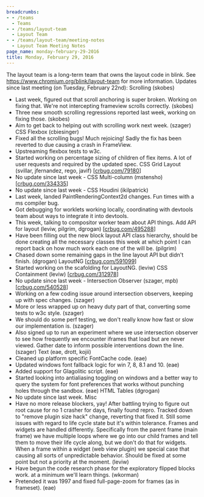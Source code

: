 ```yaml
---
breadcrumbs:
- - /teams
  - Teams
- - /teams/layout-team
  - Layout Team
- - /teams/layout-team/meeting-notes
  - Layout Team Meeting Notes
page_name: monday-february-29-2016
title: Monday, February 29, 2016
---
```


The layout team is a long-term team that owns the layout code in blink.
See <https://www.chromium.org/blink/layout-team> for more information.
Updates since last meeting (on Tuesday, February 22nd):
Scrolling (skobes)
- Last week, figured out that scroll anchoring is super broken. Working
on fixing that. We're not intercepting frameview scrolls correctly.
(skobes)
- Three new smooth scrolling regressions reported last week, working on
fixing those. (skobes)
- Aim to get back to helping out with scrolling work next week.
(szager)
CSS Flexbox (cbiesinger)
- Fixed all the scrolling bugs! Much rejoicing! Sadly the fix has been
reverted to due causing a crash in FrameView.
- Upstreaming flexbox tests to w3c.
- Started working on percentage sizing of children of flex items. A lot
of user requests and required by the updated spec.
CSS Grid Layout (svillar, jfernandez, rego, javif)
\[[crbug.com/79180](http://crbug.com/79180)\]
- No update since last week -
CSS Multi-column (mstensho) \[[crbug.com/334335](http://crbug.com/334335)\]
- No update since last week -
CSS Houdini (ikilpatrick)
- Last week, landed PaintRenderingContext2d changes. Fun times with a ms
compiler bug.
- Got debugging for worklets working locally, coordinating with devtools
team about ways to integrate it into devtools.
- This week, talking to compositor worker team about API things.
Add API for layout (leviw, pilgrim, dgrogan)
\[[crbug.com/495288](http://crbug.com/495288)\]
- Have been filling out the new block layout API class hierarchy, should
be done creating all the necessary classes this week at which point I
can report back on how much work each one of the will be. (pilgrim)
- Chased down some remaining gaps in the line layout API but didn't
finish. (dgrogan)
LayoutNG \[[crbug.com/591099](http://crbug.com/591099)\]
- Started working on the scafolding for LayoutNG. (leviw)
CSS Containment (leviw) \[[crbug.com/312978](http://crbug.com/312978)\]
- No update since last week -
Intersection Observer (szager, mpb)
\[[crbug.com/540528](http://crbug.com/540528)\]
- Working on a few coding issue around intersection observers, keeping
up with spec changes. (szager)
- More or less wrapped up on heavy duty part of that, converting some
tests to w3c style. (szager)
- We should do some perf testing, we don't really know how fast or slow
our implementation is. (szager)
- Also signed up to run an experiment where we use intersection observer
to see how frequently we encounter iframes that load but are never
viewed. Gather date to inform possible interventions down the line.
(szager)
Text (eae, drott, kojii)
- Cleaned up platform specific FontCache code. (eae)
- Updated windows font fallback logic for win 7, 8, 8.1 and 10. (eae)
- Added support for Glagolitic script. (eae)
- Started looking into antialiasing toggling on windows and a better way
to query the system for font preferences that works without punching
holes through the sandbox. (eae)
HTML Tables (dgrogan)
- No update since last week.
Misc
- Have no more release blockers, yay! After battling trying to figure
out root cause for no 1 crasher for days, finally found repro. Tracked
down to "remove plugin size hack" change, reverting that fixed it.
Still some issues with regard to life cycle state but it's within
tolerance. Frames and widgets are handled differently. Specifically
from the parent frame (main frame) we have multiple loops where we go
into our child frames and tell them to move their life cycle along,
but we don't do that for widgets. When a frame within a widget (web
view plugin) we special case that causing all sorts of unpredictable
behavior. Should be fixed at some point but not a priority at the
moment. (leviw)
- Have begun the code research phase for the exploratory flipped blocks
work. at a minimum we'll learn things. (wkorman)
- Pretended it was 1997 and fixed full-page-zoom for frames (as in
frameset). (eae)
